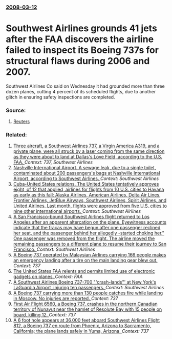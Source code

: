 ### [2008-03-12](/news/2008/03/12/index.md)

#  Southwest Airlines grounds 41 jets after the FAA discovers the airline failed to inspect its Boeing 737s for structural flaws during 2006 and 2007. 

Southwest Airlines Co said on Wednesday it had grounded more than three dozen planes, cutting 4 percent of its scheduled flights, due to another glitch in ensuring safety inspections are completed.


### Source:

1. [Reuters](http://www.reuters.com/article/newsOne/idUSWEN444620080312)

### Related:

1. [Three aircraft, a Southwest Airlines 737, a Virgin America A319, and a private plane, were all struck by a laser coming from the same direction as they were about to land at Dallas's Love Field, according to the U.S. FAA. ](/news/2015/11/11/three-aircraft-a-southwest-airlines-737-a-virgin-america-a319-and-a-private-plane-were-all-struck-by-a-laser-coming-from-the-same-direct.md) _Context: 737, Southwest Airlines_
2. [Nashville International Airport. A sewage leak, due to a single toilet, contaminated about 200 passengers's bags at Nashville International Airport, according to Southwest Airlines. ](/news/2017/08/3/nashville-international-airport-a-sewage-leak-due-to-a-single-toilet-contaminated-about-200-passengers-s-bags-at-nashville-international.md) _Context: Southwest Airlines_
3. [Cuba-United States relations. The United States tentatively approves eight, of 12 that applied, airlines for flights from 10 U.S. cities to Havana as early as this fall: Alaska Airlines, American Airlines, Delta Air Lines, Frontier Airlines, JetBlue Airways, Southwest Airlines, Spirit Airlines, and United Airlines. Last month, flights were approved from five U.S. cities to nine other international airports. ](/news/2016/07/7/cuba-united-states-relations-the-united-states-tentatively-approves-eight-of-12-that-applied-airlines-for-flights-from-10-u-s-cities-t.md) _Context: Southwest Airlines_
4. [A San Francisco-bound Southwest Airlines flight returned to Los Angeles after an apparent altercation on the plane. Eyewitness accounts indicate that the fracas may have begun after one passenger reclined her seat, and the passenger behind her allegedly -started choking her." One passenger was removed from the flight. The airline moved the remaining passengers to a different plane to resume their journey to San Francisco. ](/news/2015/10/18/a-san-francisco-bound-southwest-airlines-flight-returned-to-los-angeles-after-an-apparent-altercation-on-the-plane-eyewitness-accounts-indi.md) _Context: Southwest Airlines_
5. [A Boeing 737 operated by Malaysian Airlines carrying 166 people makes an emergency landing after a tire on the main landing gear blew out. ](/news/2014/04/21/a-boeing-737-operated-by-malaysian-airlines-carrying-166-people-makes-an-emergency-landing-after-a-tire-on-the-main-landing-gear-blew-out.md) _Context: 737_
6. [The United States FAA relents and permits limited use of electronic gadgets on planes. ](/news/2013/10/31/the-united-states-faa-relents-and-permits-limited-use-of-electronic-gadgets-on-planes.md) _Context: FAA_
7. [A Southwest Airlines Boeing 737-700 "'crash-lands"' at New York's LaGuardia Airport, injuring ten passengers. ](/news/2013/07/22/a-southwest-airlines-boeing-737-700-crash-lands-at-new-york-s-laguardia-airport-injuring-ten-passengers.md) _Context: Southwest Airlines_
8. [A Boeing 737 carrying more than 130 people catches fire while landing in Moscow. No injuries are reported. ](/news/2013/05/18/a-boeing-737-carrying-more-than-130-people-catches-fire-while-landing-in-moscow-no-injuries-are-reported.md) _Context: 737_
9. [First Air Flight 6560, a Boeing 737, crashes in the northern Canadian territory of Nunavut near the hamlet of Resolute Bay with 15 people on board, killing 12. ](/news/2011/08/20/first-air-flight-6560-a-boeing-737-crashes-in-the-northern-canadian-territory-of-nunavut-near-the-hamlet-of-resolute-bay-with-15-people-on.md) _Context: 737_
10. [A 6 foot hole appears at 36,000 feet aboard Southwest Airlines Flight 812, a Boeing 737 en route from Phoenix, Arizona to Sacramento, California; the plane lands safely in Yuma, Arizona. ](/news/2011/04/1/a-6-foot-hole-appears-at-36-000-feet-aboard-southwest-airlines-flight-812-a-boeing-737-en-route-from-phoenix-arizona-to-sacramento-califo.md) _Context: 737_
